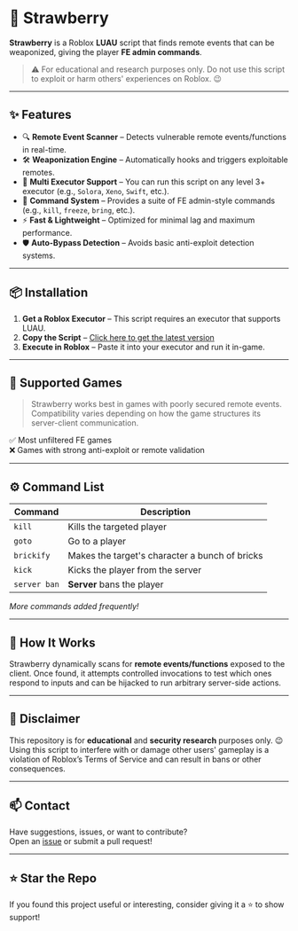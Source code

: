 # 🍓 Strawberry

**Strawberry** is a Roblox **LUAU** script that finds remote events that can be weaponized, giving the player **FE admin commands**.

> ⚠️ For educational and research purposes only. Do not use this script to exploit or harm others' experiences on Roblox. 😉

---

## ✨ Features

- 🔍 **Remote Event Scanner** – Detects vulnerable remote events/functions in real-time.
- 🛠️ **Weaponization Engine** – Automatically hooks and triggers exploitable remotes.
- 📜 **Multi Executor Support** – You can run this script on any level 3+ executor (e.g., `Solora`, `Xeno`, `Swift`, etc.).
- 🧠 **Command System** – Provides a suite of FE admin-style commands (e.g., `kill`, `freeze`, `bring`, etc.).
- ⚡ **Fast & Lightweight** – Optimized for minimal lag and maximum performance.
- 🛡️ **Auto-Bypass Detection** – Avoids basic anti-exploit detection systems.

---

## 📦 Installation

1. **Get a Roblox Executor** – This script requires an executor that supports LUAU.
2. **Copy the Script** – [Click here to get the latest version](https://raw.githubusercontent.com/C-Dr1ve/Strawberry/refs/heads/main/Current_Version.lua)
3. **Execute in Roblox** – Paste it into your executor and run it in-game.

---

## 🧪 Supported Games

> Strawberry works best in games with poorly secured remote events.  
> Compatibility varies depending on how the game structures its server-client communication.

✅ Most unfiltered FE games  
❌ Games with strong anti-exploit or remote validation

---

## ⚙️ Command List

| Command    | Description              |
|------------|--------------------------|
| `kill`    | Kills the targeted player|
| `goto`   | Go to a player   |
| `brickify`  | Makes the target's character a bunch of bricks|
| `kick`   | Kicks the player from the server|
| `server ban`   | **Server** bans the player        |

*More commands added frequently!*

---

## 🧠 How It Works

Strawberry dynamically scans for **remote events/functions** exposed to the client. Once found, it attempts controlled invocations to test which ones respond to inputs and can be hijacked to run arbitrary server-side actions.

---

## 🚧 Disclaimer

This repository is for **educational** and **security research** purposes only.  😉
Using this script to interfere with or damage other users' gameplay is a violation of Roblox’s Terms of Service and can result in bans or other consequences.

---

## 📫 Contact

Have suggestions, issues, or want to contribute?  
Open an [issue](discord.com/users/1244738630270980177) or submit a pull request!

---

## ⭐ Star the Repo

If you found this project useful or interesting, consider giving it a ⭐️ to show support!

